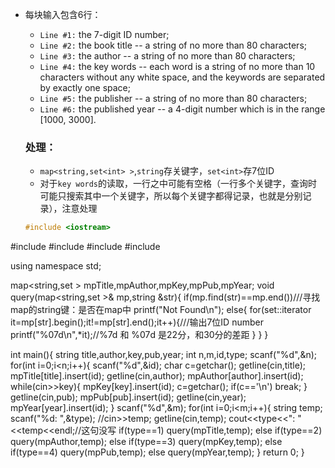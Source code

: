 
* 每块输入包含6行：
  * ```Line #1:``` the 7-digit ID number;
  * ```Line #2:``` the book title -- a string of no more than 80 characters;
  * ```Line #3:``` the author -- a string of no more than 80 characters;
  * ```Line #4:``` the key words -- each word is a string of no more than 10 characters without any white space, and the keywords are separated by exactly one space;
  * ```Line #5:``` the publisher -- a string of no more than 80 characters;
  * ```Line #6:``` the published year -- a 4-digit number which is in the range [1000, 3000].
  
  
  ### 处理：
  * ```map<string,set<int> >```,```string```存关键字，```set<int>```存7位ID
  * 对于```key words```的读取，一行之中可能有空格（一行多个关键字，查询时可能只搜索其中一个关键字，所以每个关键字都得记录，也就是分别记录），注意处理
  
  
  ```cpp
  #include <iostream>
#include <cstdio>
#include <map>
#include <set>
#include <string>

using namespace std;

map<string,set<int> > mpTitle,mpAuthor,mpKey,mpPub,mpYear;
void query(map<string,set<int> >& mp,string &str){
    if(mp.find(str)==mp.end())///寻找map的string键：是否在map中
        printf("Not Found\n");
    else{
        for(set<int>::iterator it=mp[str].begin();it!=mp[str].end();it++){///输出7位ID number
            printf("%07d\n",*it);//%7d   和    %07d       是22分，和30分的差距
        }
    }
}

int main(){
    string title,author,key,pub,year;
    int n,m,id,type;
    scanf("%d",&n);
    for(int i=0;i<n;i++){
        scanf("%d",&id);
        char c=getchar();
        getline(cin,title);
        mpTitle[title].insert(id);
        getline(cin,author);
        mpAuthor[author].insert(id);
        while(cin>>key){
            mpKey[key].insert(id);
            c=getchar();
            if(c=='\n')
                break;
        }
        getline(cin,pub);
        mpPub[pub].insert(id);
        getline(cin,year);
        mpYear[year].insert(id);
    }
    scanf("%d",&m);
    for(int i=0;i<m;i++){
        string temp;
        scanf("%d: ",&type);
        //cin>>temp;
        getline(cin,temp);
        cout<<type<<": "<<temp<<endl;//这句没写
        if(type==1)
            query(mpTitle,temp);
        else if(type==2)
            query(mpAuthor,temp);
        else if(type==3)
            query(mpKey,temp);
        else if(type==4)
            query(mpPub,temp);
        else
            query(mpYear,temp);
    }
    return 0;
}


  
  ```
  
  

